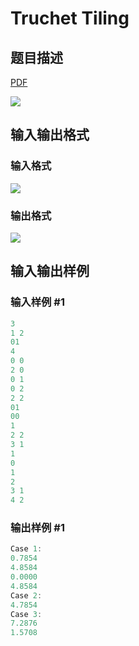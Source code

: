 # Truchet Tiling

## 题目描述

[problemUrl]: https://uva.onlinejudge.org/index.php?option=com_onlinejudge&Itemid=8&category=278&page=show_problem&problem=3797

[PDF](https://uva.onlinejudge.org/external/123/p12375.pdf)

![](https://cdn.luogu.com.cn/upload/vjudge_pic/UVA12375/716bd861c50b2b30de0f3a69453062dc8e333bea.png)

## 输入输出格式

### 输入格式

![](https://cdn.luogu.com.cn/upload/vjudge_pic/UVA12375/e67d4e8ce22c410438b871a81ef4dcd697273d07.png)

### 输出格式

![](https://cdn.luogu.com.cn/upload/vjudge_pic/UVA12375/1f0399f65555e9138288e9d16649e016c92e8dd7.png)

## 输入输出样例

### 输入样例 #1

```cpp
3
1 2
01
4
0 0
2 0
0 1
0 2
2 2
01
00
1
2 2
3 1
1
0
1
2
3 1
4 2
```


### 输出样例 #1

```cpp
Case 1:
0.7854
4.8584
0.0000
4.8584
Case 2:
4.7854
Case 3:
7.2876
1.5708
```


